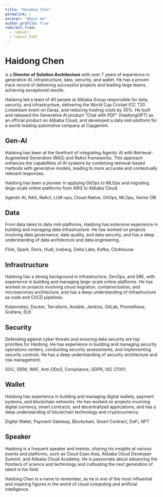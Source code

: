 ```yaml
---
title: "Haidong Chen"
permalink: /
excerpt: "About me"
author_profile: true
redirect_from:
  - /about/
  - /about.html
---
```


# Haidong Chen

is a **Director of Solution Architecture** with over 7 years of experience in generative AI, infrastructure, data, security, and wallet. He has a proven track record of delivering successful projects and leading large teams, achieving exceptional results.

Haidong led a team of 40 people at Alibaba Group responsible for data, security, and infrastructure, delivering the World Cup Cricket ICC T20 Livestream event on Daraz, and reducing hosting costs by 30%. He built and released the Generative AI product "Chat with PDF" (HaidongGPT) as an official product on Alibaba Cloud, and developed a data mid-platform for a world-leading automotive company at Capgemini.

## Gen-AI

Haidong has been at the forefront of integrating Agentic AI with Retrieval-Augmented Generation (RAG) and ReAct frameworks. This approach enhances the capabilities of AI systems by combining retrieval-based methods with generative models, leading to more accurate and contextually relevant responses.

Haidong has been a pioneer in applying GitOps to MLOps and migrating large-scale online platforms from AWS to Alibaba Cloud.

Agentic AI, RAG, ReAct, LLM-ops, Cloud-Native, GitOps, MLOps, Vector DB

## Data

From data lakes to data mid-platforms, Haidong has extensive experience in building and managing data infrastructure. He has worked on projects involving data governance, data quality, and data security, and has a deep understanding of data architecture and data engineering.

Flink, Spark, Doris, Hudi, Iceberg, Delta Lake, Kafka, Clickhouse

## Infrastructure

Haidong has a strong background in infrastructure, DevOps, and SRE, with experience in building and managing large-scale online platforms. He has worked on projects involving cloud migration, containerization, and microservices architecture, and has a deep understanding of infrastructure as code and CI/CD pipelines.

Kubernetes, Docker, Terraform, Ansible, Jenkins, GitLab, Prometheus, Grafana, ELK

## Security

Defending against cyber threats and ensuring data security are top priorities for Haidong. He has experience in building and managing security operations centers, conducting security assessments, and implementing security controls. He has a deep understanding of security architecture and risk management.

SOC, SIEM, WAF, Anti-DDoS, Compliance, GDPR, ISO 27001

## Wallet

Haidong has experience in building and managing digital wallets, payment systems, and blockchain networks. He has worked on projects involving digital currency, smart contracts, and decentralized applications, and has a deep understanding of blockchain technology and cryptocurrency.

Digital Wallet, Payment Gateway, Blockchain, Smart Contract, DeFi, NFT

## Speaker

Haidong is a frequent speaker and mentor, sharing his insights at various events and platforms, such as Cloud Expo Asia, Alibaba Cloud Developer Summit, and Alibaba Cloud Academy. He is passionate about advancing the frontiers of science and technology and cultivating the next generation of talent in his field.

Haidong Chen is a name to remember, as he is one of the most influential and inspiring figures in the world of cloud computing and artificial intelligence.
